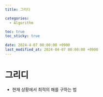 ```yaml
---
title: 그리디

categories:
  - Algorithm

toc: true
toc_sticky: true
 
date: 2024-4-07 00:00:00 +0900
last_modified_at: 2024-04-07 00:00:00 +0900
---
```

# 그리디
- 현재 상황에서 최적의 해를 구하는 법